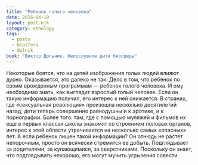 ```yaml
---
title: "Ребенок голого человека"
date: 2016-04-19
layout: post.njk
category: ethology
tags:
  - posts
  - biosfera
  - dolnik
book: "Виктор Дольник. Непослушное дитя биосферы"
---
```


Некоторые боятся, что на детей изображения голых людей влияют дурно. Оказывается, это далеко не так. Дело в том, что ребенок по своим врожденным программам — ребенок голого человека. И ему необходимо знать, как выглядит взрослый голый человек. Если он такую информацию получил, его интерес к ней снижается. В странах, где «сексуальная революция» произошла несколько десятилетий назад, дети теперь совершенно равнодушны и к эротике, и к порнографии. Более того: там, где с помощью муляжей и фильмов их еще в первых классах школы знакомят со строением половых органов, интерес к этой области утрачивается на несколько самых «опасных» лет. А если ребенок лишен такой информации? Он отнюдь не растет непорочным, просто он всячески стремится ее добыть. Подглядывает за родителями, за купающимися, за сверстниками. Поскольку он знает, что подглядывать нехорошо, его могут мучить угрызения совести.

